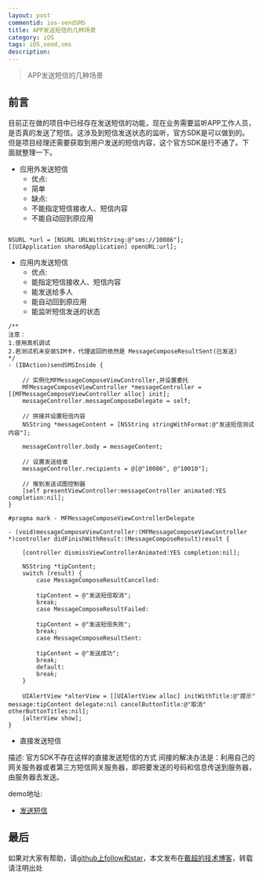 ```yaml
---
layout: post
commentid: ios-sendSMS
title: APP发送短信的几种场景
category: iOS
tags: iOS,send,sms
description:
---
```


>   APP发送短信的几种场景


## 前言

目前正在做的项目中已经存在发送短信的功能，现在业务需要监听APP工作人员，是否真的发送了短信。这涉及到短信发送状态的监听，官方SDK是可以做到的。但是项目经理还需要获取到用户发送的短信内容，这个官方SDK是行不通了。下面就整理一下。

-   应用外发送短信
    - 优点:
    - 简单
    - 缺点:
    - 不能指定短信接收人、短信内容
    - 不能自动回到原应用

```

NSURL *url = [NSURL URLWithString:@"sms://10086"];
[[UIApplication sharedApplication] openURL:url];

```

-   应用内发送短信
    - 优点:
    - 能指定短信接收人、短信内容
    - 能发送给多人
    - 能自动回到原应用
    - 能监听短信发送的状态

```
/**
注意：
1.使用真机调试
2.若测试机未安装SIM卡，代理返回的依然是 MessageComposeResultSent(已发送)
*/
- (IBAction)sendSMSInside {

    // 实例化MFMessageComposeViewController,并设置委托
    MFMessageComposeViewController *messageController = [[MFMessageComposeViewController alloc] init];
    messageController.messageComposeDelegate = self;

    // 拼接并设置短信内容
    NSString *messageContent = [NSString stringWithFormat:@"发送短信测试内容"];

    messageController.body = messageContent;

    // 设置发送给谁
    messageController.recipients = @[@"10086", @"10010"];

    // 推到发送试图控制器
    [self presentViewController:messageController animated:YES completion:nil];
}

#pragma mark - MFMessageComposeViewControllerDelegate

- (void)messageComposeViewController:(MFMessageComposeViewController *)controller didFinishWithResult:(MessageComposeResult)result {

    [controller dismissViewControllerAnimated:YES completion:nil];

    NSString *tipContent;
    switch (result) {
        case MessageComposeResultCancelled:

        tipContent = @"发送短信取消";
        break;
        case MessageComposeResultFailed:

        tipContent = @"发送短信失败";
        break;
        case MessageComposeResultSent:

        tipContent = @"发送成功";
        break;
        default:
        break;
    }

    UIAlertView *alterView = [[UIAlertView alloc] initWithTitle:@"提示" message:tipContent delegate:nil cancelButtonTitle:@"取消" otherButtonTitles:nil];
    [alterView show];
}

```

-   直接发送短信

描述: 
官方SDK不存在这样的直接发送短信的方式
间接的解决办法是：利用自己的网关服务器或者第三方短信网关服务器，即把要发送的号码和信息传送到服务器，由服务器去发送。


demo地址:

-   [发送短信](https://github.com/jifengchao/ios-develops/tree/master/03-发送短信)


## 最后

如果对大家有帮助，请[github上follow和star](https://github.com/jifengchao)，本文发布在[戴超的技术博客](https://jifengchao.github.io/)，转载请注明出处
